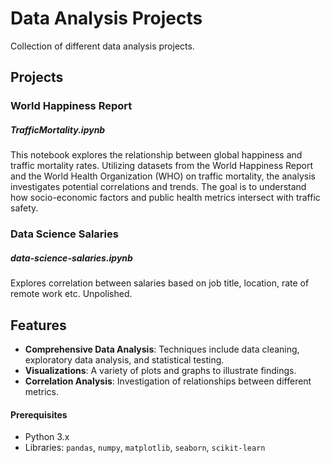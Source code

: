 # Data Analysis Projects

Collection of different data analysis projects.

## Projects

### World Happiness Report
##### TrafficMortality.ipynb

This notebook explores the relationship between global happiness and traffic mortality rates. Utilizing datasets from the World Happiness Report and the World Health Organization (WHO) on traffic mortality, the analysis investigates potential correlations and trends. The goal is to understand how socio-economic factors and public health metrics intersect with traffic safety.

### Data Science Salaries
##### data-science-salaries.ipynb

Explores correlation between salaries based on job title, location, rate of remote work etc. Unpolished. 

## Features

- **Comprehensive Data Analysis**: Techniques include data cleaning, exploratory data analysis, and statistical testing.
- **Visualizations**: A variety of plots and graphs to illustrate findings.
- **Correlation Analysis**: Investigation of relationships between different metrics.


#### Prerequisites
- Python 3.x
- Libraries: `pandas`, `numpy`, `matplotlib`, `seaborn`, `scikit-learn`
